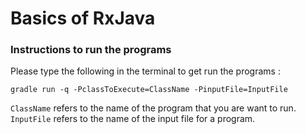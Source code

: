 # Basics of RxJava 

### Instructions to run the programs

Please type the following in the terminal to get run the programs : 

```gradle run -q -PclassToExecute=ClassName -PinputFile=InputFile```

```ClassName``` refers to the name of the program that you are want to run.
```InputFile``` refers to the name of the input file for a program.